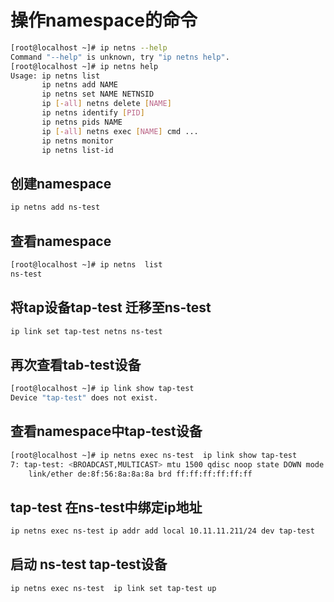 # 操作namespace的命令
``` bash
[root@localhost ~]# ip netns --help
Command "--help" is unknown, try "ip netns help".
[root@localhost ~]# ip netns help
Usage: ip netns list
       ip netns add NAME
       ip netns set NAME NETNSID
       ip [-all] netns delete [NAME]
       ip netns identify [PID]
       ip netns pids NAME
       ip [-all] netns exec [NAME] cmd ...
       ip netns monitor
       ip netns list-id

```
## 创建namespace
``` bash 
ip netns add ns-test
```


## 查看namespace
``` bash 
[root@localhost ~]# ip netns  list
ns-test

```
## 将tap设备tap-test 迁移至ns-test
``` bash 
ip link set tap-test netns ns-test

```
## 再次查看tab-test设备
``` bash 
[root@localhost ~]# ip link show tap-test
Device "tap-test" does not exist.

```
## 查看namespace中tap-test设备
``` bash 
[root@localhost ~]# ip netns exec ns-test  ip link show tap-test
7: tap-test: <BROADCAST,MULTICAST> mtu 1500 qdisc noop state DOWN mode DEFAULT qlen 1000
    link/ether de:8f:56:8a:8a:8a brd ff:ff:ff:ff:ff:ff

```
## tap-test 在ns-test中绑定ip地址
``` bash 
ip netns exec ns-test ip addr add local 10.11.11.211/24 dev tap-test
```
## 启动 ns-test tap-test设备
``` bash 
ip netns exec ns-test  ip link set tap-test up
```

